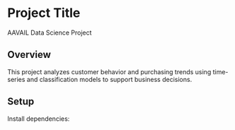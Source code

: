 # Project Title
AAVAIL Data Science Project

## Overview
This project analyzes customer behavior and purchasing trends using time-series and classification models to support business decisions.

## Setup
Install dependencies:
